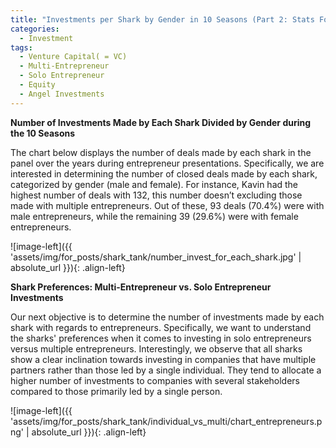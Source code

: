 ```yaml
---
title: "Investments per Shark by Gender in 10 Seasons (Part 2: Stats For Sharks)"
categories:
  - Investment
tags:
  - Venture Capital( = VC)
  - Multi-Entrepreneur
  - Solo Entrepreneur
  - Equity
  - Angel Investments
---
```


**Number of Investments Made by Each Shark Divided by Gender during the 10 Seasons**

The chart below displays the number of deals made by each shark in the panel over the years during entrepreneur presentations. Specifically, we are interested in determining the number of closed deals made by each shark, categorized by gender (male and female). For instance, Kavin had the highest number of deals with 132, this number doesn’t excluding those made with multiple entrepreneurs. Out of these, 93 deals (70.4%) were with male entrepreneurs, while the remaining 39 (29.6%) were with female entrepreneurs.

<script src="https://gist.github.com/AnalyticsForPleasure/7d7f1eea1af624b57351b974a571a78e.js"></script>

![image-left]({{ 'assets/img/for_posts/shark_tank/number_invest_for_each_shark.jpg' | absolute_url }}){: .align-left} 


**Shark Preferences: Multi-Entrepreneur vs. Solo Entrepreneur Investments**

Our next objective is to determine the number of investments made by each shark with regards to entrepreneurs. Specifically, we want to understand the sharks' preferences when it comes to investing in solo entrepreneurs versus multiple entrepreneurs. Interestingly, we observe that all sharks show a clear inclination towards investing in companies that have multiple partners rather than those led by a single individual. They tend to allocate a higher number of investments to companies with several stakeholders compared to those primarily led by a single person.

<script src="https://gist.github.com/AnalyticsForPleasure/47654f7ea8966707d3cc828ec965e580.js"></script>



![image-left]({{ 'assets/img/for_posts/shark_tank/individual_vs_multi/chart_entrepreneurs.png' | absolute_url }}){: .align-left} 